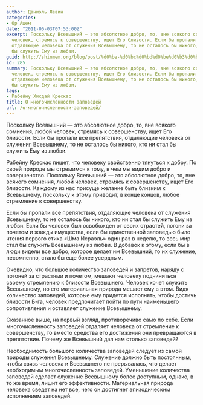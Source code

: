 ```yaml
---
author: Даниэль Левин
categories:
- Ор Ашем
date: "2011-06-03T07:53:00Z"
excerpt: Поскольку Всевышний — это абсолютное добро, то, вне всякого сомнения, любой
  человек, стремясь к совершенству, ищет Его близости. Если бы пропали все препятствия,
  отдаляющие человека от служения Всевышнему, то не осталось бы никого, кто ни стал
  бы служить Ему из любви.
guid: http://shinmem.org/blog/post/%d0%be-%d0%bc%d0%bd%d0%be%d0%b3%d0%be%d1%87%d0%b8%d1%81%d0%bb%d0%b5%d0%bd%d0%bd%d0%be%d1%81%d1%82%d0%b8-%d0%b7%d0%b0%d0%bf%d0%be%d0%b2%d0%b5%d0%b4%d0%b5%d0%b9
id: 285
summary: Поскольку Всевышний — это абсолютное добро, то, вне всякого сомнения, любой
  человек, стремясь к совершенству, ищет Его близости. Если бы пропали все препятствия,
  отдаляющие человека от служения Всевышнему, то не осталось бы никого, кто ни стал
  бы служить Ему из любви.
tags:
- Рабейну Хисдай Крескас
title: О многочисленности заповедей
url: /о-многочисленности-заповедей/
---
```

Поскольку Всевышний — это абсолютное добро, то, вне всякого сомнения, любой человек, стремясь к совершенству, ищет Его близости. Если бы пропали все препятствия, отдаляющие человека от служения Всевышнему, то не осталось бы никого, кто ни стал бы служить Ему из любви.<!--more-->

Рабейну Крескас пишет, что человеку свойственно тянуться к добру. По своей природе мы стремимся к тому, в чем мы видим добро и совершенство. Поскольку Всевышний — это абсолютное добро, то, вне всякого сомнения, любой человек, стремясь к совершенству, ищет Его близости. Каждому из нас присуще желание быть близким к Всевышнему, поскольку к этому приводит, в конце концов, любое стремление к совершенству. 

Если бы пропали все препятствия, отдаляющие человека от служения Всевышнему, то не осталось бы никого, кто ни стал бы служить Ему из любви. Если бы человек был освобожден от своих страстей, погони за почетом и жажды имущества, если бы единственной заповедью было чтения первого стиха «Шма Исраэль» один раз в неделю, то весь мир стал бы служить Всевышнему из любви. В добавок к этому, если бы в люди видели все добро, которое делает им Всевышний, то их служение, несомненно, стало бы еще более усердным. 

Очевидно, что большое количество заповедей и запретов, наряду с погоней за страстями и почетом, мешают человеку подчиниться своему стремлению к близости Всевышнего. Человек хочет служить Всевышнему, но его материальная природа мешает ему в этом. Видя количество заповедей, которые ему придется исполнять, чтобы достичь близости Б-га, человек предпочитает пойти по пути наименьшего сопротивления и оставляет служение Всевышнему. 

Сказанное выше, на первый взгляд, противоречиво само по себе. Если многочисленность заповедей отдаляет человека от стремление к совершенству, то вместо средства его достижения они превращаются в препятствие. Почему же Всевышний дал нам столько заповедей? 

Необходимость большого количества заповедей следует из самой природы служения Всевышнему. Служение должно быть постоянным, чтобы связь человека и Всевышнего не прерывалась, что делает необходимым многочисленность заповедей. Уменьшение количества заповедей сделает служение Всевышнему более доступным, однако, в то же время, лишит его эффективности. Материальная природа человека сведет на нет все, чего он достигнет эпизодическим исполнением заповедей.